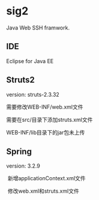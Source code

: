 # sig2
  Java Web SSH framwork.

IDE
--------
  Eclipse for Java EE

Struts2
-------
  version: struts-2.3.32
  
  需要修改WEB-INF/web.xml文件
  
  需要在src/目录下添加struts.xml文件  
  
  WEB-INF/lib目录下的jar包未上传  

Spring
------
  version: 3.2.9
  
  新增applicationContext.xml文件
  
  修改web.xml和struts.xml文件
